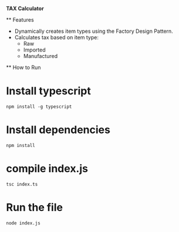 
**TAX Calculator**

** Features
- Dynamically creates item types using the Factory Design Pattern.
- Calculates tax based on item type:
   - Raw
   - Imported
   - Manufactured
 
** How to Run
  # Install typescript
    npm install -g typescript
  # Install dependencies
    npm install
  # compile index.js
    tsc index.ts
  # Run the file 
    node index.js

